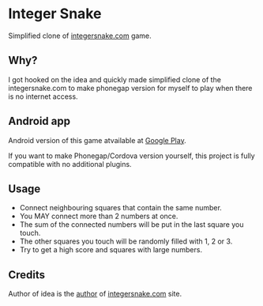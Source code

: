 # Integer Snake

Simplified clone of [integersnake.com](https://integersnake.com/) game.

## Why?

I got hooked on the idea and quickly made simplified clone of the integersnake.com to make phonegap version for myself to play when there is no internet access.

## Android app

Android version of this game atvailable at [Google Play](https://play.google.com/store/apps/details?id=lv.cookie.integersnake).

If you want to make Phonegap/Cordova version yourself, this project is fully compatible with no additional plugins.

## Usage

* Connect neighbouring squares that contain the same number.
* You MAY connect more than 2 numbers at once.
* The sum of the connected numbers will be put in the last square you touch.
* The other squares you touch will be randomly filled with 1, 2 or 3.
* Try to get a high score and squares with large numbers.

## Credits

Author of idea is the [author](https://news.ycombinator.com/user?id=mapehe) of [integersnake.com](https://integersnake.com) site.
